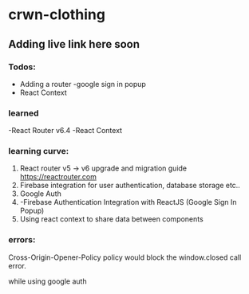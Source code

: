 # crwn-clothing

## Adding live link here soon

### Todos:
- Adding a router
-google sign in popup
- React Context

### learned
-React Router v6.4
-React Context


### learning curve:
1) React router v5 -> v6 upgrade and migration guide https://reactrouter.com
2) Firebase integration for user authentication, database storage etc..
3) Google Auth
4) -Firebase Authentication Integration with ReactJS (Google Sign In Popup)
5) Using react context to share data between components





### errors:
Cross-Origin-Opener-Policy policy would block the window.closed call error.

while using google auth